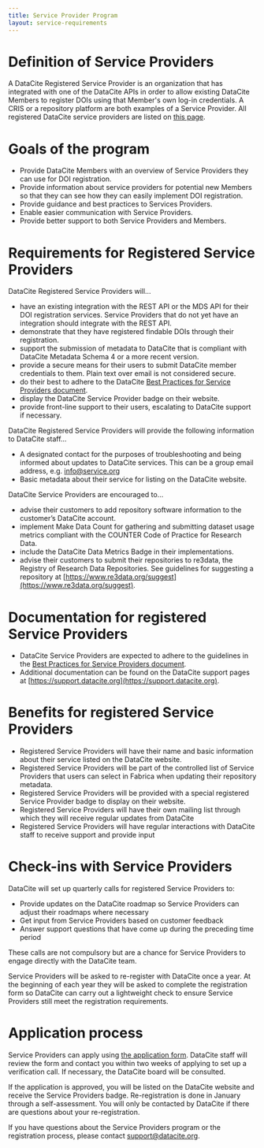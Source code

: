 ```yaml
---
title: Service Provider Program
layout: service-requirements
---
```


# Definition of Service Providers

A DataCite Registered Service Provider is an organization that has integrated with one of the DataCite APIs in order to allow existing DataCite Members to register DOIs using that Member's own log-in credentials. A CRIS or a repository platform are both examples of a Service Provider. All registered DataCite service providers are listed on [this page](/service-providers.html).

# Goals of the program

- Provide DataCite Members with an overview of Service Providers they can use for DOI registration.
- Provide information about service providers for potential new Members so that they can see how they can easily implement DOI registration. 
- Provide guidance and best practices to Services Providers.
- Enable easier communication with Service Providers.
- Provide better support to both Service Providers and Members.

# Requirements for Registered Service Providers

DataCite Registered Service Providers will…

- have an existing integration with the REST API or the MDS API for their DOI registration services. Service Providers that do not yet have an integration should integrate with the REST API. 
- demonstrate that they have registered findable DOIs through their registration.
- support the submission of metadata to DataCite that is compliant with DataCite Metadata Schema 4 or a more recent version. 
- provide a secure means for their users to submit DataCite member credentials to them. Plain text over email is not considered secure.
- do their best to adhere to the DataCite [Best Practices for Service Providers document](/documents/DataCite_BestPractices_ServiceProviders_v1.pdf).
- display the DataCite Service Provider badge on their website.
- provide front-line support to their users, escalating to DataCite support if necessary.

DataCite Registered Service Providers will provide the following information to DataCite staff…

- A designated contact for the purposes of troubleshooting and being informed about updates to DataCite services. This can be a group email address, e.g. info@service.org
- Basic metadata about their service for listing on the DataCite website.

DataCite Service Providers are encouraged to…

- advise their customers to add repository software information to the customer’s DataCite account.
- implement Make Data Count for gathering and submitting dataset usage metrics compliant with the COUNTER Code of Practice for Research Data. 
- include the DataCite Data Metrics Badge in their implementations.
- advise their customers to submit their repositories to re3data, the Registry of Research Data Repositories. See guidelines for suggesting a repository at [https://www.re3data.org/suggest](https://www.re3data.org/suggest).

# Documentation for registered Service Providers

- DataCite Service Providers are expected to adhere to the guidelines in the [Best Practices for Service Providers document](/documents/DataCite_BestPractices_ServiceProviders_v1.pdf). 
- Additional documentation can be found on the DataCite support pages at [https://support.datacite.org](https://support.datacite.org). 

# Benefits for registered Service Providers

- Registered Service Providers will have their name and basic information about their service listed on the DataCite website. 
- Registered Service Providers will be part of the controlled list of Service Providers that users can select in Fabrica when updating their repository metadata.
- Registered Service Providers will be provided with a special registered Service Provider badge to display on their website. 
- Registered Service Providers will have their own mailing list through which they will receive regular updates from DataCite
- Registered Service Providers will have regular interactions with DataCite staff to receive support and provide input 

# Check-ins with Service Providers

DataCite will set up quarterly calls for registered Service Providers to:

- Provide updates on the DataCite roadmap so Service Providers can adjust their roadmaps where necessary
- Get input from Service Providers based on customer feedback
- Answer support questions that have come up during the preceding time period

These calls are not compulsory but are a chance for Service Providers to engage directly with the DataCite team.

Service Providers will be asked to re-register with DataCite once a year. At the beginning of each year they will be asked to complete the registration form so DataCite can carry out a lightweight check to ensure Service Providers still meet the registration requirements.

# Application process

Service Providers can apply using [the application form](https://formstack.io/F45B4). DataCite staff will review the form and contact you within two weeks of applying to set up a verification call. If necessary, the DataCite board will be consulted.

If the application is approved, you will be listed on the DataCite website and receive the Service Providers badge. Re-registration is done in January through a self-assessment. You will only be contacted by DataCite if there are questions about your re-registration.

If you have questions about the Service Providers program or the registration process, please contact [support@datacite.org](mailto:support@datacite.org).
